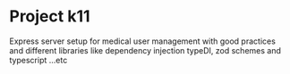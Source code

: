 # Project k11
Express server setup for medical user management with good practices and different libraries like dependency injection typeDI, zod schemes and typescript ...etc
